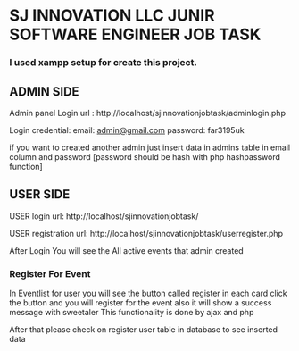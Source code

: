 # SJ INNOVATION LLC JUNIR SOFTWARE ENGINEER JOB TASK

### I used xampp setup for create this project. 

## ADMIN SIDE

Admin panel Login url : http://localhost/sjinnovationjobtask/adminlogin.php

Login credential:
 email: admin@gmail.com
 password: far3195uk


 if you want to created another admin just insert data in admins table in email column and password [password should be hash with php hashpassword function]





## USER SIDE
USER login url: http://localhost/sjinnovationjobtask/

USER registration url: http://localhost/sjinnovationjobtask/userregister.php

After Login You will see the All active events that admin created

### Register For Event
 In Eventlist for user you will see the button called register in each card click the button and you will register for the event also it will show a success message with sweetaler
 This functionality is done by ajax and php 

 After that please check on register user table in database to see inserted data


